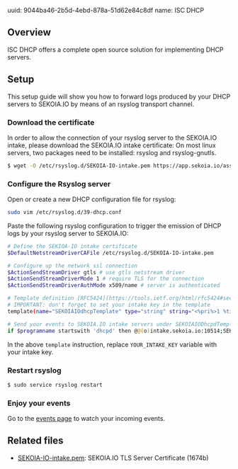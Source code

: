 uuid: 9044ba46-2b5d-4ebd-878a-51d62e84c8df
name: ISC DHCP

## Overview
ISC DHCP offers a complete open source solution for implementing DHCP servers.

## Setup
This setup guide will show you how to forward logs produced by your DHCP servers to SEKOIA.IO by means of an rsyslog transport channel.

### Download the certificate
In order to allow the connection of your rsyslog server to the SEKOIA.IO intake, please download the SEKOIA.IO intake certificate:
On most linux servers, two packages need to be installed: rsyslog and rsyslog-gnutls.

```bash
$ wget -O /etc/rsyslog.d/SEKOIA-IO-intake.pem https://app.sekoia.io/assets/files/SEKOIA-IO-intake.pem
```

### Configure the Rsyslog server
Open or create a new DHCP configuration file for rsyslog:
```bash
sudo vim /etc/rsyslog.d/39-dhcp.conf
```

Paste the following rsyslog configuration to trigger the emission of DHCP logs by your rsyslog server to SEKOIA.IO:
```bash
# Define the SEKIOA-IO intake certificate
$DefaultNetstreamDriverCAFile /etc/rsyslog.d/SEKOIA-IO-intake.pem

# Configure up the network ssl connection
$ActionSendStreamDriver gtls # use gtls netstream driver
$ActionSendStreamDriverMode 1 # require TLS for the connection
$ActionSendStreamDriverAuthMode x509/name # server is authenticated

# Template definition [RFC5424](https://tools.ietf.org/html/rfc5424#section-7.2.2)
# IMPORTANT: don't forget to set your intake key in the template
template(name="SEKOIAIOdhcpTemplate" type="string" string="<%pri%>1 %timestamp:::date-rfc3339% %hostname% %app-name% %procid% LOG [SEKOIA@53288 intake_key=\"YOUR_INTAKE_KEY\"] %msg%\n")

# Send your events to SEKOIA.IO intake servers under SEKOIAIODhcpdTemplate template
if $programname startswith 'dhcpd' then @@(o)intake.sekoia.io:10514;SEKOIAIOdhcpTemplate
```

In the above `template` instruction, replace `YOUR_INTAKE_KEY` variable with your intake key.

### Restart rsyslog

```bash
$ sudo service rsyslog restart
```
### Enjoy your events
Go to the [events page](https://app.sekoia.io/sic/events) to watch your incoming events.


## Related files
- [SEKOIA-IO-intake.pem](https://app.sekoia.io/assets/files/SEKOIA-IO-intake.pem): SEKOIA.IO TLS Server Certificate (1674b)

